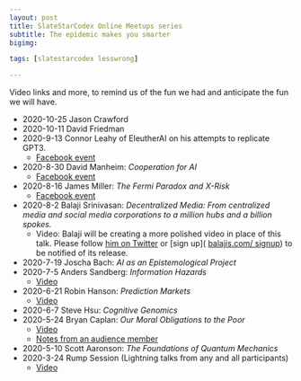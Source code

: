 ```yaml
---
layout: post
title: SlateStarCodex Online Meetups series
subtitle: The epidemic makes you smarter
bigimg:

tags: [slatestarcodex lesswrong]

---
```


Video links and more, to remind us of the fun we had and anticipate the fun we will have.

<!--end.excerpt-->

* 2020-10-25 Jason Crawford
* 2020-10-11 David Friedman
* 2020-9-13 Connor Leahy of EleutherAI on his attempts to replicate GPT3.
  * [Facebook event](https://www.facebook.com/events/236756484059042)
* 2020-8-30 David Manheim: *Cooperation for AI*
  * [Facebook event](https://www.facebook.com/events/559030955003889)
* 2020-8-16 James Miller: *The Fermi Paradox and X-Risk*
  * [Facebook event](https://www.facebook.com/events/215885892841691/?post_id=215885902841690&view=permalink&notif_id=1593887134620264&notif_t=feedback_reaction_generic&ref=notif) 
* 2020-8-2 Balaji Srinivasan: *Decentralized Media: From centralized media and social media corporations to a million hubs and a billion spokes.*
  * Video: Balaji will be creating a more polished video in place of this talk. Please follow [him on Twitter](https://twitter.com/balajis/) or [sign up]( [balajis.com/            signup](http://balajis.com/signup)) to be notified of its release.
* 2020-7-19 Joscha Bach:  *AI as an Epistemological Project*
* 2020-7-5 Anders Sandberg: *Information Hazards*
  * [Video](https://www.youtube.com/watch?v=Wn2vgQGNI_c)
* 2020-6-21 Robin Hanson: *Prediction Markets*
  * [Video](https://www.youtube.com/watch?v=uc4W4BlJ-zc)
* 2020-6-7 Steve Hsu: *Cognitive Genomics*
* 2020-5-24 Bryan Caplan: *Our Moral Obligations to the Poor*
  * [Video](https://www.youtube.com/watch?v=33ACoLXLoHo&feature=youtu.be)
  * [Notes from an audience member](https://www.zappable.com/2020/05/bryan-caplan-on-who-to-blame-for-poverty.html)
* 2020-5-10 Scott Aaronson: *The Foundations of Quantum Mechanics*
* 2020-3-24 Rump Session (Lightning talks from any and all participants)
  * [Video](https://youtu.be/YdfM45Oyzhk)